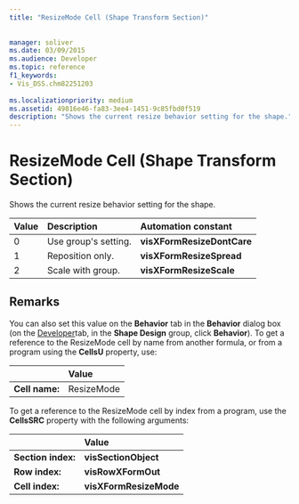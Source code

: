 ```yaml
---
title: "ResizeMode Cell (Shape Transform Section)"
 
 
manager: soliver
ms.date: 03/09/2015
ms.audience: Developer
ms.topic: reference
f1_keywords:
- Vis_DSS.chm82251203
 
ms.localizationpriority: medium
ms.assetid: 49816e46-fa83-3ee4-1451-9c85fbd0f519
description: "Shows the current resize behavior setting for the shape."
---
```


# ResizeMode Cell (Shape Transform Section)

Shows the current resize behavior setting for the shape.
  
|**Value**|**Description**|**Automation constant**|
|:-----|:-----|:-----|
|0  <br/> |Use group's setting. |**visXFormResizeDontCare** <br/> |
|1  <br/> |Reposition only. |**visXFormResizeSpread** <br/> |
|2  <br/> |Scale with group. |**visXFormResizeScale** <br/> |
   
## Remarks

You can also set this value on the **Behavior** tab in the **Behavior** dialog box (on the [Developer](run-in-developer-mode-display-the-developer-tab.md)tab, in the **Shape Design** group, click **Behavior**). To get a reference to the ResizeMode cell by name from another formula, or from a program using the **CellsU** property, use: 
  
||Value |
|:-----|:-----|
|**Cell name:**  <br/> |ResizeMode  <br/> |
   
To get a reference to the ResizeMode cell by index from a program, use the **CellsSRC** property with the following arguments: 
  
||Value |
|:-----|:-----|
|**Section index:**  <br/> |**visSectionObject** <br/> |
|**Row index:**  <br/> |**visRowXFormOut** <br/> |
|**Cell index:**  <br/> |**visXFormResizeMode** <br/> |
   

